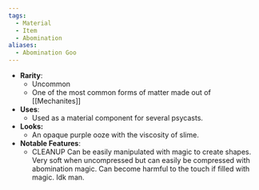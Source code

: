 ```yaml
---
tags:
  - Material
  - Item
  - Abomination
aliases:
  - Abomination Goo
---
```

- **Rarity**:
	- Uncommon
	- One of the most common forms of matter made out of [[Mechanites]]
- **Uses**:
	- Used as a material component for several psycasts. 
- **Looks:**
	- An opaque purple ooze with the viscosity of slime.
- **Notable Features**:
	- CLEANUP Can be easily manipulated with magic to create shapes. Very soft when uncompressed but can easily be compressed with abomination magic. Can become harmful to the touch if filled with magic. Idk man.
